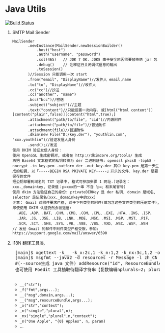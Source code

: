 # Java Utils
[![Build Status](https://travis-ci.org/YouthLin/java-utils.svg?branch=master)](https://travis-ci.org/YouthLin/java-utils)
1. SMTP Mail Sender

   ```
   MailSender
          .newInstance(MailSender.newSessionBuilder()
              .host("host")
              .auth("username", "password")
              .ssl(465)   // JDK 7 OK. JDK8 由于安全原因需要替换俩 jar 包
              .debug()    // 注释这行关闭调试信息的输出
              .toSession()
          )//Session 只能调用一次 start
          .from("email", "DisplayName")//发件人 email,name
          .to("to", "DisplayName")//收件人
          .cc("cc")//抄送
          .cc("another", "name")
          .bcc("bcc")//密送
          .subject("subject")//主题
          .text("content")//只能设置一次内容. 或[html("html content")][content("plain",false)][content("html",true);]
          .attachment("path/to/file", "cid")//内嵌附件
          .attachment("path/to/file")//普通附件
          .attachment(file)//普通附件
          .dkim(new File("D:/key.der"), "youthlin.com", "xxx.youthlin")//验证发信人身份
          .send();//发送
   使用 DKIM 验证发信人身份：
   使用 OpenSSL 生成密钥对, 或者在 http://dkimcore.org/tools/ 生成
   再把 Base64 文本格式的私钥转换为 der 二进制证书: openssl pkcs8 -topk8 -nocrypt -in key.pem -outform der -out key.der 其中 key.pem 是第一步生成的私钥, 以「-----BEGIN RSA PRIVATE KEY-----」开头的文件, key.der 是要保存的文件
   把公钥部署到域名的 TXT 记录中, 格式可参加步骤 1 网址.(记录名：xxx._domainkey, 记录值：p=xxx的一串 不含「p=」和末尾冒号)
   使用 dkim 方法验证自己的身份: privateDERKey 是 der 私钥, domain 是域名, selector 是记录名(xxx._domainkey中的xxx)
   注意： Gmail 对附件要求严格, 对于下列类型的附件(或包含这些文件类型的压缩文件), 即使使用 DKIM 认证仍然会被退信: 
     .ADE、.ADP、.BAT、.CHM、.CMD、.COM、.CPL、.EXE、.HTA、.INS、.ISP、
     .JAR、.JS、.JSE、.LIB、.LNK、.MDE、.MSC、.MSI、.MSP、.MST、.PIF、
     .SCR、.SCT、.SHB、.SYS、.VB、.VBE、.VBS、.VXD、.WSC、.WSF、.WSH
   // 发给 Gmail 的邮件中附件类型严格受限，参加: https://support.google.com/mail/answer/6590
   ```
2. I18N
    翻译工具类.
    <pre>
    [main]$ xgettext -k__ -k_x:2c,1 -k_n:1,2 -k_nx:3c,1,2 -o resources/Message.pot java/pack/age/Clazz.java --from-code UTF-8 
    [main]$ msgfmt --java2 -d resources -r Message -l zh_CN resources\Message_zh_CN.po 
    #(--source生成 java 文件) addResource("id", ResourceBundle.getBundle("Message"));
    也可使用 Poedit 工具抽取待翻译字符串【复数编辑nplurals=2; plural=n == 1 ? 0 : 1;】
    </pre>
    
    * <code>__("str");</code>
    * <code>_f("fmt",args...);</code>
    * <code>__("msg",domain,args...);</code>
    * <code>__("msg",resourceBundle,args...);</code>
    * <code>_x("str","context");</code>
    * <code>_n("single","plural",n);</code>
    * <code>_nx("single","plural",n,"context");</code>
    * <code>_n("One Apple", "{0} Apples", n, param)</code>
    * ...

